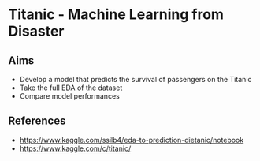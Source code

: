 # Titanic - Machine Learning from Disaster

## Aims
- Develop a model that predicts the survival of passengers on the Titanic
- Take the full EDA of the dataset
- Compare model performances

## References
- https://www.kaggle.com/ssilb4/eda-to-prediction-dietanic/notebook
- https://www.kaggle.com/c/titanic/
